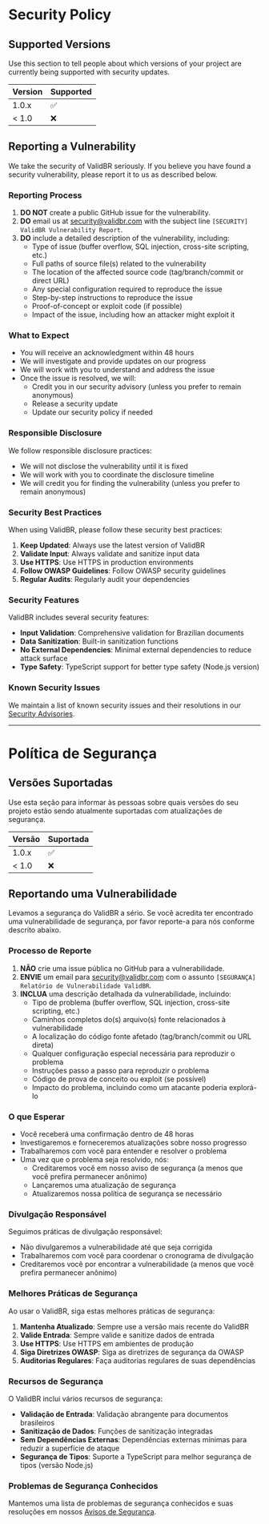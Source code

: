 # Security Policy

## Supported Versions

Use this section to tell people about which versions of your project are currently being supported with security updates.

| Version | Supported          |
| ------- | ------------------ |
| 1.0.x   | :white_check_mark: |
| < 1.0   | :x:                |

## Reporting a Vulnerability

We take the security of ValidBR seriously. If you believe you have found a security vulnerability, please report it to us as described below.

### Reporting Process

1. **DO NOT** create a public GitHub issue for the vulnerability.
2. **DO** email us at security@validbr.com with the subject line `[SECURITY] ValidBR Vulnerability Report`.
3. **DO** include a detailed description of the vulnerability, including:
   - Type of issue (buffer overflow, SQL injection, cross-site scripting, etc.)
   - Full paths of source file(s) related to the vulnerability
   - The location of the affected source code (tag/branch/commit or direct URL)
   - Any special configuration required to reproduce the issue
   - Step-by-step instructions to reproduce the issue
   - Proof-of-concept or exploit code (if possible)
   - Impact of the issue, including how an attacker might exploit it

### What to Expect

- You will receive an acknowledgment within 48 hours
- We will investigate and provide updates on our progress
- We will work with you to understand and address the issue
- Once the issue is resolved, we will:
  - Credit you in our security advisory (unless you prefer to remain anonymous)
  - Release a security update
  - Update our security policy if needed

### Responsible Disclosure

We follow responsible disclosure practices:
- We will not disclose the vulnerability until it is fixed
- We will work with you to coordinate the disclosure timeline
- We will credit you for finding the vulnerability (unless you prefer to remain anonymous)

### Security Best Practices

When using ValidBR, please follow these security best practices:

1. **Keep Updated**: Always use the latest version of ValidBR
2. **Validate Input**: Always validate and sanitize input data
3. **Use HTTPS**: Use HTTPS in production environments
4. **Follow OWASP Guidelines**: Follow OWASP security guidelines
5. **Regular Audits**: Regularly audit your dependencies

### Security Features

ValidBR includes several security features:

- **Input Validation**: Comprehensive validation for Brazilian documents
- **Data Sanitization**: Built-in sanitization functions
- **No External Dependencies**: Minimal external dependencies to reduce attack surface
- **Type Safety**: TypeScript support for better type safety (Node.js version)

### Known Security Issues

We maintain a list of known security issues and their resolutions in our [Security Advisories](https://github.com/validbr/validbr/security/advisories).

---

# Política de Segurança

## Versões Suportadas

Use esta seção para informar às pessoas sobre quais versões do seu projeto estão sendo atualmente suportadas com atualizações de segurança.

| Versão | Suportada          |
| ------- | ------------------ |
| 1.0.x   | :white_check_mark: |
| < 1.0   | :x:                |

## Reportando uma Vulnerabilidade

Levamos a segurança do ValidBR a sério. Se você acredita ter encontrado uma vulnerabilidade de segurança, por favor reporte-a para nós conforme descrito abaixo.

### Processo de Reporte

1. **NÃO** crie uma issue pública no GitHub para a vulnerabilidade.
2. **ENVIE** um email para security@validbr.com com o assunto `[SEGURANÇA] Relatório de Vulnerabilidade ValidBR`.
3. **INCLUA** uma descrição detalhada da vulnerabilidade, incluindo:
   - Tipo de problema (buffer overflow, SQL injection, cross-site scripting, etc.)
   - Caminhos completos do(s) arquivo(s) fonte relacionados à vulnerabilidade
   - A localização do código fonte afetado (tag/branch/commit ou URL direta)
   - Qualquer configuração especial necessária para reproduzir o problema
   - Instruções passo a passo para reproduzir o problema
   - Código de prova de conceito ou exploit (se possível)
   - Impacto do problema, incluindo como um atacante poderia explorá-lo

### O que Esperar

- Você receberá uma confirmação dentro de 48 horas
- Investigaremos e forneceremos atualizações sobre nosso progresso
- Trabalharemos com você para entender e resolver o problema
- Uma vez que o problema seja resolvido, nós:
  - Creditaremos você em nosso aviso de segurança (a menos que você prefira permanecer anônimo)
  - Lançaremos uma atualização de segurança
  - Atualizaremos nossa política de segurança se necessário

### Divulgação Responsável

Seguimos práticas de divulgação responsável:
- Não divulgaremos a vulnerabilidade até que seja corrigida
- Trabalharemos com você para coordenar o cronograma de divulgação
- Creditaremos você por encontrar a vulnerabilidade (a menos que você prefira permanecer anônimo)

### Melhores Práticas de Segurança

Ao usar o ValidBR, siga estas melhores práticas de segurança:

1. **Mantenha Atualizado**: Sempre use a versão mais recente do ValidBR
2. **Valide Entrada**: Sempre valide e sanitize dados de entrada
3. **Use HTTPS**: Use HTTPS em ambientes de produção
4. **Siga Diretrizes OWASP**: Siga as diretrizes de segurança da OWASP
5. **Auditorias Regulares**: Faça auditorias regulares de suas dependências

### Recursos de Segurança

O ValidBR inclui vários recursos de segurança:

- **Validação de Entrada**: Validação abrangente para documentos brasileiros
- **Sanitização de Dados**: Funções de sanitização integradas
- **Sem Dependências Externas**: Dependências externas mínimas para reduzir a superfície de ataque
- **Segurança de Tipos**: Suporte a TypeScript para melhor segurança de tipos (versão Node.js)

### Problemas de Segurança Conhecidos

Mantemos uma lista de problemas de segurança conhecidos e suas resoluções em nossos [Avisos de Segurança](https://github.com/validbr/validbr/security/advisories). 
